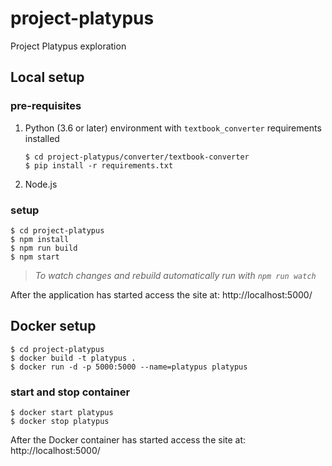 # project-platypus

Project Platypus exploration

## Local setup

### pre-requisites

1. Python (3.6 or later) environment with `textbook_converter` requirements installed

    ```
    $ cd project-platypus/converter/textbook-converter
    $ pip install -r requirements.txt
    ```

1. Node.js

### setup

```
$ cd project-platypus
$ npm install
$ npm run build
$ npm start
```

> _To watch changes and rebuild automatically run with `npm run watch`_

After the application has started access the site at: http://localhost:5000/


## Docker setup

```
$ cd project-platypus
$ docker build -t platypus .
$ docker run -d -p 5000:5000 --name=platypus platypus
```

### start and stop container

```
$ docker start platypus
$ docker stop platypus
```

After the Docker container has started access the site at: http://localhost:5000/
